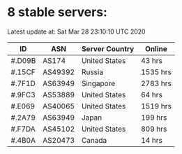 # 8 stable servers:

Latest update at: Sat Mar 28 23:10:10 UTC 2020

| ID | ASN | Server Country | Online |
| -- | --- | -------------- | ------ |
| #.D09B | AS174 | United States | 43 hrs |
| #.15CF | AS49392 | Russia | 1535 hrs |
| #.7F1D | AS63949 | Singapore | 2783 hrs |
| #.9FC3 | AS53889 | United States | 64 hrs |
| #.E069 | AS40065 | United States | 1519 hrs |
| #.2A79 | AS63949 | Japan | 199 hrs |
| #.F7DA | AS45102 | United States | 809 hrs |
| #.4B0A | AS20473 | Canada | 14 hrs |

